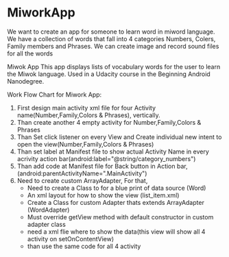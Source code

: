 # MiworkApp
We want to create an app for someone to learn word in miword language. We have a collection of words that fall into 4 categories Numbers, Colers, Family members and Phrases. We can create image and record sound files for all the words

Miwok App
This app displays lists of vocabulary words for the user to learn the Miwok language. Used in a Udacity course in the Beginning Android Nanodegree.

Work Flow Chart for Miwork App:
1. First design main activity xml file for four Activity name(Number,Family,Colors & Phrases), vertically.
2. Than create another 4 empty activity for Number,Family,Colors & Phrases
3. Than Set  click listener on every View and Create individual new intent to open the view(Number,Family,Colors & Phrases)
4. Than set label at Manifest file to show actual Activity Name in every acrivity action bar(android:label="@string/category_numbers")
5. Than add code at Manifest file for Back button in Action bar,(android:parentActivityName=".MainActivity")
6. Need to create custom ArrayAdapter, For that,
    * Need to create a Class to for a blue print of data source (Word)
    * An xml layout for how to show the view (list_item.xml)
    * Create a Class for custom Adapter thats extends ArrayAdapter (WordAdapter)
    * Must override getView method with default constructor in custom adapter class
    * need a xml flie where to show the data(this view will show all 4 activity on setOnContentView)
    * than use the same code for all 4 activity


